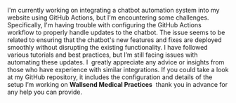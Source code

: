 I'm currently working on integrating a chatbot automation system into my website using GitHub Actions, but I'm encountering some challenges. Specifically, I'm having trouble with configuring the GitHub Actions workflow to properly handle updates to the chatbot. The issue seems to be related to ensuring that the chatbot's new features and fixes are deployed smoothly without disrupting the existing functionality.
I have followed various tutorials and best practices, but I’m still facing issues with automating these updates. I &nbsp;greatly appreciate any advice or insights from those who have experience with similar integrations. If you could take a look at my GitHub repository, it includes the configuration and details of the setup I’m working on <a rel="noopener"><strong>Wallsend Medical Practices</strong></a> &nbsp;thank you in advance for any help you can provide.
